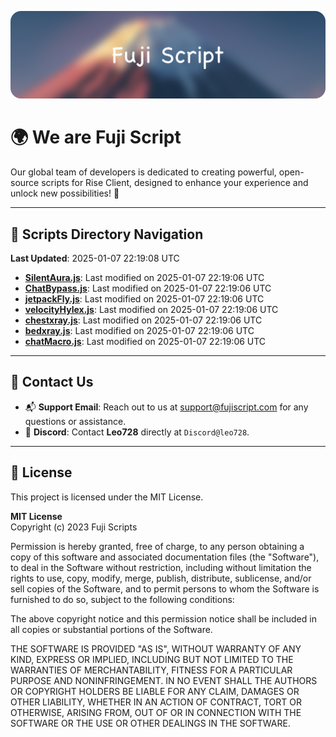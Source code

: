 ![Banner](.github/b.webp)

# 🌍 **We are Fuji Script**

Our global team of developers is dedicated to creating powerful, open-source scripts for Rise Client, designed to enhance your experience and unlock new possibilities! 🌟

---
<!-- SCRIPTS_NAVIGATION_START -->
## 📂 **Scripts Directory Navigation**

**Last Updated**: 2025-01-07 22:19:08 UTC

- **[SilentAura.js](scripts/SilentAura.js)**: Last modified on 2025-01-07 22:19:06 UTC
- **[ChatBypass.js](scripts/ChatBypass.js)**: Last modified on 2025-01-07 22:19:06 UTC
- **[jetpackFly.js](scripts/jetpackFly.js)**: Last modified on 2025-01-07 22:19:06 UTC
- **[velocityHylex.js](scripts/velocityHylex.js)**: Last modified on 2025-01-07 22:19:06 UTC
- **[chestxray.js](scripts/chestxray.js)**: Last modified on 2025-01-07 22:19:06 UTC
- **[bedxray.js](scripts/bedxray.js)**: Last modified on 2025-01-07 22:19:06 UTC
- **[chatMacro.js](scripts/chatMacro.js)**: Last modified on 2025-01-07 22:19:06 UTC

<!-- SCRIPTS_NAVIGATION_END -->

---

## 💬 **Contact Us**  
- 📬 **Support Email**: Reach out to us at [support@fujiscript.com](mailto:support@fujiscript.com) for any questions or assistance.  
- 💬 **Discord**: Contact **Leo728** directly at `Discord@leo728`.

---

## 📜 **License**

This project is licensed under the MIT License.  

**MIT License**  
Copyright (c) 2023 Fuji Scripts  

Permission is hereby granted, free of charge, to any person obtaining a copy of this software and associated documentation files (the "Software"), to deal in the Software without restriction, including without limitation the rights to use, copy, modify, merge, publish, distribute, sublicense, and/or sell copies of the Software, and to permit persons to whom the Software is furnished to do so, subject to the following conditions:  

The above copyright notice and this permission notice shall be included in all copies or substantial portions of the Software.  

THE SOFTWARE IS PROVIDED "AS IS", WITHOUT WARRANTY OF ANY KIND, EXPRESS OR IMPLIED, INCLUDING BUT NOT LIMITED TO THE WARRANTIES OF MERCHANTABILITY, FITNESS FOR A PARTICULAR PURPOSE AND NONINFRINGEMENT. IN NO EVENT SHALL THE AUTHORS OR COPYRIGHT HOLDERS BE LIABLE FOR ANY CLAIM, DAMAGES OR OTHER LIABILITY, WHETHER IN AN ACTION OF CONTRACT, TORT OR OTHERWISE, ARISING FROM, OUT OF OR IN CONNECTION WITH THE SOFTWARE OR THE USE OR OTHER DEALINGS IN THE SOFTWARE.  
